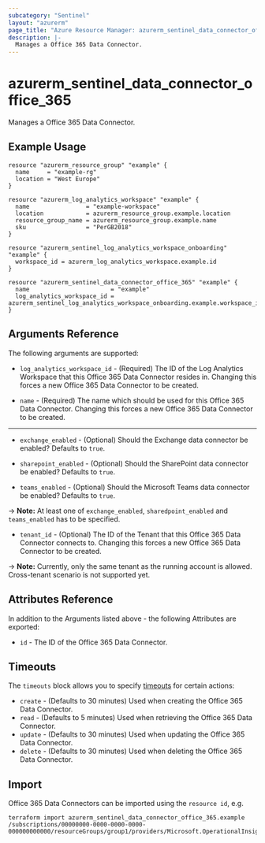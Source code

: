 ```yaml
---
subcategory: "Sentinel"
layout: "azurerm"
page_title: "Azure Resource Manager: azurerm_sentinel_data_connector_office_365"
description: |-
  Manages a Office 365 Data Connector.
---
```


# azurerm_sentinel_data_connector_office_365

Manages a Office 365 Data Connector.

## Example Usage

```hcl
resource "azurerm_resource_group" "example" {
  name     = "example-rg"
  location = "West Europe"
}

resource "azurerm_log_analytics_workspace" "example" {
  name                = "example-workspace"
  location            = azurerm_resource_group.example.location
  resource_group_name = azurerm_resource_group.example.name
  sku                 = "PerGB2018"
}

resource "azurerm_sentinel_log_analytics_workspace_onboarding" "example" {
  workspace_id = azurerm_log_analytics_workspace.example.id
}

resource "azurerm_sentinel_data_connector_office_365" "example" {
  name                       = "example"
  log_analytics_workspace_id = azurerm_sentinel_log_analytics_workspace_onboarding.example.workspace_id
}
```

## Arguments Reference

The following arguments are supported:

* `log_analytics_workspace_id` - (Required) The ID of the Log Analytics Workspace that this Office 365 Data Connector resides in. Changing this forces a new Office 365 Data Connector to be created.

* `name` - (Required) The name which should be used for this Office 365 Data Connector. Changing this forces a new Office 365 Data Connector to be created.

---

* `exchange_enabled` - (Optional) Should the Exchange data connector be enabled? Defaults to `true`.

* `sharepoint_enabled` - (Optional) Should the SharePoint data connector be enabled? Defaults to `true`.

* `teams_enabled` - (Optional) Should the Microsoft Teams data connector be enabled? Defaults to `true`.

-> **Note:** At least one of `exchange_enabled`, `sharedpoint_enabled` and `teams_enabled` has to be specified.

* `tenant_id` - (Optional) The ID of the Tenant that this Office 365 Data Connector connects to. Changing this forces a new Office 365 Data Connector to be created.

-> **Note:** Currently, only the same tenant as the running account is allowed. Cross-tenant scenario is not supported yet.

## Attributes Reference

In addition to the Arguments listed above - the following Attributes are exported:

* `id` - The ID of the Office 365 Data Connector.

## Timeouts

The `timeouts` block allows you to specify [timeouts](https://www.terraform.io/language/resources/syntax#operation-timeouts) for certain actions:

* `create` - (Defaults to 30 minutes) Used when creating the Office 365 Data Connector.
* `read` - (Defaults to 5 minutes) Used when retrieving the Office 365 Data Connector.
* `update` - (Defaults to 30 minutes) Used when updating the Office 365 Data Connector.
* `delete` - (Defaults to 30 minutes) Used when deleting the Office 365 Data Connector.

## Import

Office 365 Data Connectors can be imported using the `resource id`, e.g.

```shell
terraform import azurerm_sentinel_data_connector_office_365.example /subscriptions/00000000-0000-0000-0000-000000000000/resourceGroups/group1/providers/Microsoft.OperationalInsights/workspaces/workspace1/providers/Microsoft.SecurityInsights/dataConnectors/dc1
```
